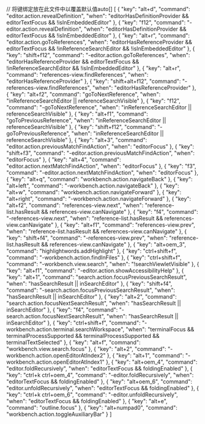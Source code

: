 // 将键绑定放在此文件中以覆盖默认值auto[]
[
    {
        "key": "alt+d",
        "command": "editor.action.revealDefinition",
        "when": "editorHasDefinitionProvider && editorTextFocus && !isInEmbeddedEditor"
    },
    {
        "key": "f12",
        "command": "-editor.action.revealDefinition",
        "when": "editorHasDefinitionProvider && editorTextFocus && !isInEmbeddedEditor"
    },
    {
        "key": "alt+r",
        "command": "editor.action.goToReferences",
        "when": "editorHasReferenceProvider && editorTextFocus && !inReferenceSearchEditor && !isInEmbeddedEditor"
    },
    {
        "key": "shift+f12",
        "command": "-editor.action.goToReferences",
        "when": "editorHasReferenceProvider && editorTextFocus && !inReferenceSearchEditor && !isInEmbeddedEditor"
    },
    {
        "key": "alt+r",
        "command": "references-view.findReferences",
        "when": "editorHasReferenceProvider"
    },
    {
        "key": "shift+alt+f12",
        "command": "-references-view.findReferences",
        "when": "editorHasReferenceProvider"
    },
    {
        "key": "alt+f2",
        "command": "goToNextReference",
        "when": "inReferenceSearchEditor || referenceSearchVisible"
    },
    {
        "key": "f12",
        "command": "-goToNextReference",
        "when": "inReferenceSearchEditor || referenceSearchVisible"
    },
    {
        "key": "alt+f1",
        "command": "goToPreviousReference",
        "when": "inReferenceSearchEditor || referenceSearchVisible"
    },
    {
        "key": "shift+f12",
        "command": "-goToPreviousReference",
        "when": "inReferenceSearchEditor || referenceSearchVisible"
    },
    {
        "key": "alt+3",
        "command": "editor.action.previousMatchFindAction",
        "when": "editorFocus"
    },
    {
        "key": "shift+f3",
        "command": "-editor.action.previousMatchFindAction",
        "when": "editorFocus"
    },
    {
        "key": "alt+4",
        "command": "editor.action.nextMatchFindAction",
        "when": "editorFocus"
    },
    {
        "key": "f3",
        "command": "-editor.action.nextMatchFindAction",
        "when": "editorFocus"
    },
    {
        "key": "alt+q",
        "command": "workbench.action.navigateBack"
    },
    {
        "key": "alt+left",
        "command": "-workbench.action.navigateBack"
    },
    {
        "key": "alt+w",
        "command": "workbench.action.navigateForward"
    },
    {
        "key": "alt+right",
        "command": "-workbench.action.navigateForward"
    },
    {
        "key": "alt+f2",
        "command": "references-view.next",
        "when": "reference-list.hasResult && references-view.canNavigate"
    },
    {
        "key": "f4",
        "command": "-references-view.next",
        "when": "reference-list.hasResult && references-view.canNavigate"
    },
    {
        "key": "alt+f1",
        "command": "references-view.prev",
        "when": "reference-list.hasResult && references-view.canNavigate"
    },
    {
        "key": "shift+f4",
        "command": "-references-view.prev",
        "when": "reference-list.hasResult && references-view.canNavigate"
    },
    {
        "key": "alt+oem_3",
        "command": "highlightwords.addHighlight"
    },
    {
        "key": "ctrl+shift+f",
        "command": "-workbench.action.findInFiles"
    },
    {
        "key": "ctrl+shift+f",
        "command": "-workbench.view.search",
        "when": "!searchViewletVisible"
    },
    {
        "key": "alt+f1",
        "command": "-editor.action.showAccessibilityHelp"
    },
    {
        "key": "alt+1",
        "command": "search.action.focusPreviousSearchResult",
        "when": "hasSearchResult || inSearchEditor"
    },
    {
        "key": "shift+f4",
        "command": "-search.action.focusPreviousSearchResult",
        "when": "hasSearchResult || inSearchEditor"
    },
    {
        "key": "alt+2",
        "command": "search.action.focusNextSearchResult",
        "when": "hasSearchResult || inSearchEditor"
    },
    {
        "key": "f4",
        "command": "-search.action.focusNextSearchResult",
        "when": "hasSearchResult || inSearchEditor"
    },
    {
        "key": "ctrl+shift+f",
        "command": "-workbench.action.terminal.searchWorkspace",
        "when": "terminalFocus && terminalProcessSupported && terminalProcessSupported && terminalTextSelected"
    },
    {
        "key": "alt+f",
        "command": "workbench.view.search.focus"
    },
    {
        "key": "alt+2",
        "command": "-workbench.action.openEditorAtIndex2"
    },
    {
        "key": "alt+1",
        "command": "-workbench.action.openEditorAtIndex1"
    },
    {
        "key": "alt+oem_4",
        "command": "editor.foldRecursively",
        "when": "editorTextFocus && foldingEnabled"
    },
    {
        "key": "ctrl+k ctrl+oem_4",
        "command": "-editor.foldRecursively",
        "when": "editorTextFocus && foldingEnabled"
    },
    {
        "key": "alt+oem_6",
        "command": "editor.unfoldRecursively",
        "when": "editorTextFocus && foldingEnabled"
    },
    {
        "key": "ctrl+k ctrl+oem_6",
        "command": "-editor.unfoldRecursively",
        "when": "editorTextFocus && foldingEnabled"
    },
    {
        "key": "alt+e",
        "command": "outline.focus"
    },
    {
        "key": "alt+numpad0",
        "command": "workbench.action.toggleAuxiliaryBar"
    }
]